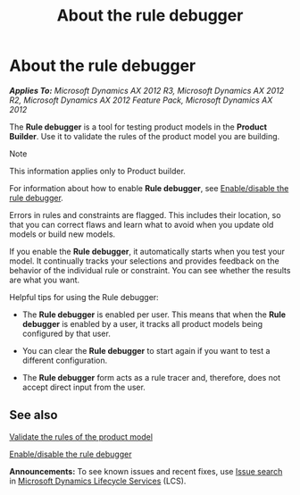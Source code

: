 ﻿---
title: About the rule debugger
TOCTitle: About the rule debugger
ms:assetid: 20bac2d3-95a3-4b2b-86af-781431493bbe
ms:mtpsurl: https://technet.microsoft.com/en-us/library/Ff395355(v=AX.60)
ms:contentKeyID: 36676373
ms.date: 04/18/2014
mtps_version: v=AX.60
---

# About the rule debugger 


_**Applies To:** Microsoft Dynamics AX 2012 R3, Microsoft Dynamics AX 2012 R2, Microsoft Dynamics AX 2012 Feature Pack, Microsoft Dynamics AX 2012_

The **Rule debugger** is a tool for testing product models in the **Product Builder**. Use it to validate the rules of the product model you are building.


> [!NOTE]
> <P>This information applies only to Product builder.</P>



For information about how to enable **Rule debugger**, see [Enable/disable the rule debugger](enable-disable-the-rule-debugger.md).

Errors in rules and constraints are flagged. This includes their location, so that you can correct flaws and learn what to avoid when you update old models or build new models.

If you enable the **Rule debugger**, it automatically starts when you test your model. It continually tracks your selections and provides feedback on the behavior of the individual rule or constraint. You can see whether the results are what you want.

Helpful tips for using the Rule debugger:

  - The **Rule debugger** is enabled per user. This means that when the **Rule debugger** is enabled by a user, it tracks all product models being configured by that user.

  - You can clear the **Rule debugger** to start again if you want to test a different configuration.

  - The **Rule debugger** form acts as a rule tracer and, therefore, does not accept direct input from the user.

## See also

[Validate the rules of the product model](validate-the-rules-of-the-product-model.md)

[Enable/disable the rule debugger](enable-disable-the-rule-debugger.md)

  
**Announcements:** To see known issues and recent fixes, use [Issue search](http://go.microsoft.com/fwlink/?linkid=389258) in [Microsoft Dynamics Lifecycle Services](http://go.microsoft.com/fwlink/?linkid=306505) (LCS).

